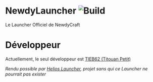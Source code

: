 # NewdyLauncher ![Build](https://github.com/NewdyCraft/NewdyLauncher/workflows/Build/badge.svg)
Le Launcher Officiel de NewdyCraft

# Développeur
Actuellement, le seul développeur est [TIEB62 (Titouan Petit)](https://github.com/petittitouan)

*Rendu possible par [Helios Launcher](https://github.com/dscalzi/HeliosLauncher), projet sans qui ce Launcher ne pourrait pas exister*
